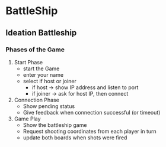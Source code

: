 # BattleShip

## Ideation Battleship
### Phases of the Game

1. Start Phase
    - start the Game
    - enter your name
    - select if host or joiner
        - if host -> show IP address and listen to port
        - if joiner -> ask for host IP, then connect
2. Connection Phase
    - Show pending status
    - Give feedback when connection successful (or timeout)
3. Game Play
    - Show the battleship game
    - Request shooting coordinates from each player in turn
    - update both boards when shots were fired
